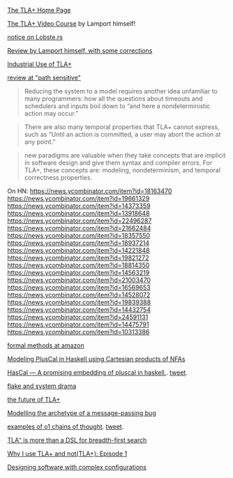 [The TLA+ Home Page](http://lamport.azurewebsites.net/tla/tla.html)

[The TLA+ Video Course](http://lamport.azurewebsites.net/video/videos.html) by Lamport himself!

[notice on Lobste.rs](https://lobste.rs/s/rvnotp/book_review_practical_tla)

[Review by Lamport himself, with some corrections](https://lamport.azurewebsites.net/tla/practical-tla.html?back-link=learning.html)

[Industrial Use of TLA+](https://lamport.azurewebsites.net/tla/industrial-use.html)

[review at "path sensitive"](http://www.pathsensitive.com/2019/05/book-review-practical-tla.html)

> Reducing the system to a model requires another idea unfamiliar to many programmers: how all the questions about timeouts and schedulers and inputs boil down to “and here a nondeterministic action may occur.”

>  There are also many temporal properties that TLA+ cannot express, such as “Until an action is committed, a user may abort the action at any point.”

> new paradigms are valuable when they take concepts that are implicit in software design and give them syntax and compiler errors. For TLA+, these concepts are: modeling, nondeterminism, and temporal correctness properties. 

On HN: https://news.ycombinator.com/item?id=18163470 https://news.ycombinator.com/item?id=19661329 https://news.ycombinator.com/item?id=14373359 https://news.ycombinator.com/item?id=13918648 https://news.ycombinator.com/item?id=22496287 https://news.ycombinator.com/item?id=21662484 https://news.ycombinator.com/item?id=18357550 https://news.ycombinator.com/item?id=18937214 https://news.ycombinator.com/item?id=14221848 https://news.ycombinator.com/item?id=19821272 https://news.ycombinator.com/item?id=18814350 https://news.ycombinator.com/item?id=14563219 https://news.ycombinator.com/item?id=21003470 https://news.ycombinator.com/item?id=16569653 https://news.ycombinator.com/item?id=14528072 https://news.ycombinator.com/item?id=19839388 https://news.ycombinator.com/item?id=14432754 https://news.ycombinator.com/item?id=24591131 https://news.ycombinator.com/item?id=14475791 https://news.ycombinator.com/item?id=10313386

[formal methods at amazon](https://lamport.azurewebsites.net/tla/formal-methods-amazon.pdf)

[Modeling PlusCal in Haskell using Cartesian products of NFAs](https://www.haskellforall.com/2022/03/modeling-pluscal-in-haskell-using.html)

[HasCal — A promising embedding of pluscal in haskell.](https://twitter.com/MenschOhneMusil/status/1515736571328495617). [tweet](https://twitter.com/GabriellaG439/status/1510715275385061377).

[flake and system drama](https://twitter.com/ProgrammerDude/status/1767443302092075133)

[the future of TLA+](https://news.ycombinator.com/item?id=41382828)

[Modelling the archetype of a message-passing bug](https://medium.com/@polyglot_factotum/modelling-a-message-passing-bug-with-tla-baaf090a688d)

[examples of o1 chains of thought](https://x.com/tszzl/status/1836649329207185908). [tweet](https://x.com/teortaxesTex/status/1836801962253402522).

[TLA⁺ is more than a DSL for breadth-first search](https://lobste.rs/s/zl0e71/tla_is_more_than_dsl_for_breadth_first)

[Why I use TLA+ and not(TLA+): Episode 1](https://protocols-made-fun.com/specification/modelchecking/tlaplus/quint/2024/10/05/tla-and-not-tla.html)

[Designing software with complex configurations](https://www.youtube.com/watch?v=2i-SLPv7giQ)


